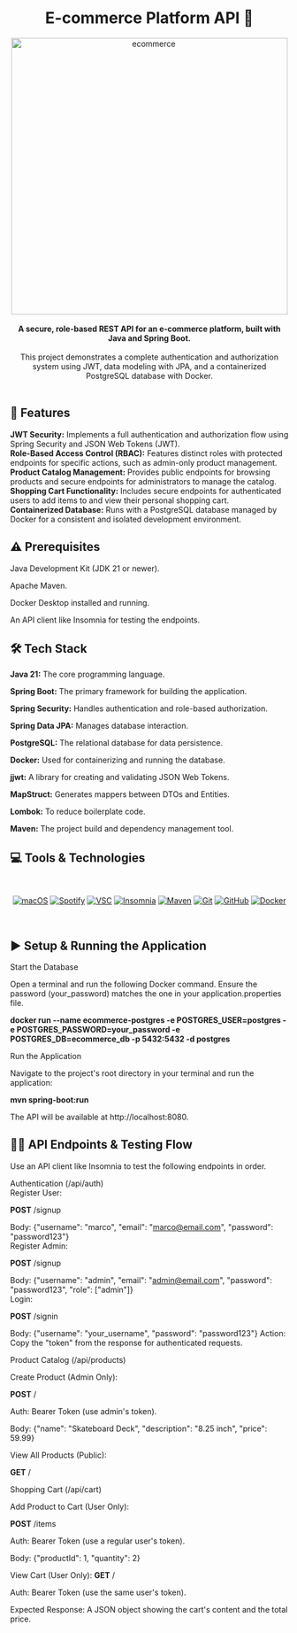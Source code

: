<div align="center">
<h1><strong>E-commerce Platform API 🛒</strong></h1>
<img src="https://media.licdn.com/dms/image/v2/C5612AQGLJJgEjyzZuw/article-cover_image-shrink_600_2000/article-cover_image-shrink_600_2000/0/1520113802127?e=2147483647&v=beta&t=FMCM26ncvC7ybXFaSfA5jWfWVBEjhbs4d1wz4Mt9idg" alt="ecommerce" width="500"/>
</div>

<div align="center">
<br/>
<strong>A secure, role-based REST API for an e-commerce platform, built with Java and Spring Boot.</strong>
<br/>
<br/>
This project demonstrates a complete authentication and authorization system using JWT, data modeling with JPA, and a containerized PostgreSQL database with Docker.
<br/>
</div>
<br/>


📡 Features
----------

<strong>JWT Security:</strong> Implements a full authentication and authorization flow using Spring Security and JSON Web Tokens (JWT).
<br/>
<strong>Role-Based Access Control (RBAC):</strong> Features distinct roles with protected endpoints for specific actions, such as admin-only product management.
<br/>
<strong>Product Catalog Management:</strong> Provides public endpoints for browsing products and secure endpoints for administrators to manage the catalog.
<br/>
<strong>Shopping Cart Functionality:</strong> Includes secure endpoints for authenticated users to add items to and view their personal shopping cart.
<br/>
<strong>Containerized Database:</strong> Runs with a PostgreSQL database managed by Docker for a consistent and isolated development environment.
<br/>

⚠️ Prerequisites
------------


Java Development Kit (JDK 21 or newer).

Apache Maven.

Docker Desktop installed and running.

An API client like Insomnia for testing the endpoints.
<br/>

🛠️ Tech Stack
-----

<strong>Java 21:</strong> The core programming language.

<strong>Spring Boot:</strong> The primary framework for building the application.

<strong>Spring Security:</strong> Handles authentication and role-based authorization.

<strong>Spring Data JPA:</strong> Manages database interaction.

<strong>PostgreSQL:</strong> The relational database for data persistence.

<strong>Docker:</strong> Used for containerizing and running the database.

<strong>jjwt:</strong> A library for creating and validating JSON Web Tokens.

<strong>MapStruct:</strong> Generates mappers between DTOs and Entities.

<strong>Lombok:</strong> To reduce boilerplate code.

<strong>Maven:</strong> The project build and dependency management tool.
</br>


💻 Tools & Technologies
------------

<br/>
<p align="center">
<a href="#"><img src="https://img.shields.io/badge/macOS-000000?logo=apple&logoColor=F0F0F0" alt="macOS"></a>
<a href="#"><img src="https://img.shields.io/badge/Spotify-1ED760?logo=spotify&logoColor=white" alt="Spotify"></a> 
<a href="#"><img src="https://custom-icon-badges.demolab.com/badge/Visual%20Studio%20Code-0078d7.svg?logo=vsc&logoColor=white" alt="VSC"></a>
<a href="#"><img src="https://img.shields.io/badge/Insomnia-5849be?logo=insomnia&logoColor=white" alt="Insomnia"></a>
<a href="#"><img src="https://img.shields.io/badge/Apache%20Maven-C71A36?logo=apachemaven&logoColor=white" alt="Maven"></a>
<a href="#"><img src="https://img.shields.io/badge/Git-F05032?logo=git&logoColor=white" alt="Git"></a>
<a href="#"><img src="https://img.shields.io/badge/GitHub-181717?logo=github&logoColor=white" alt="GitHub"></a>
<a href="#"><img src="https://img.shields.io/badge/Docker-2496ED?logo=docker&logoColor=fff&style=flat" alt="Docker"></a>   
</p>
<br/>

▶️ Setup & Running the Application
-----

Start the Database

Open a terminal and run the following Docker command. Ensure the password (your_password) matches the one in your application.properties file.

<strong>docker run --name ecommerce-postgres -e POSTGRES_USER=postgres -e POSTGRES_PASSWORD=your_password -e POSTGRES_DB=ecommerce_db -p 5432:5432 -d postgres</strong>

Run the Application

Navigate to the project's root directory in your terminal and run the application:


<strong>mvn spring-boot:run</strong>


The API will be available at http://localhost:8080.


🧑‍💻 API Endpoints & Testing Flow
--------

Use an API client like Insomnia to test the following endpoints in order.
</br>

Authentication (/api/auth)
</br>
Register User: 

<strong>POST</strong> /signup

Body: {"username": "marco", "email": "marco@email.com", "password": "password123"}
</br>
Register Admin: 

<strong>POST</strong> /signup

Body: {"username": "admin", "email": "admin@email.com", "password": "password123", "role": ["admin"]}
</br>
Login: 

<strong>POST</strong> /signin

Body: {"username": "your_username", "password": "password123"}
Action: Copy the "token" from the response for authenticated requests.
</br>

Product Catalog (/api/products)
</br>

Create Product (Admin Only): 

<strong>POST</strong> /

Auth: Bearer Token (use admin's token).

Body: {"name": "Skateboard Deck", "description": "8.25 inch", "price": 59.99}
</br>

View All Products (Public): 

<strong>GET</strong> /

Shopping Cart (/api/cart)
</br>

Add Product to Cart (User Only): 

<strong>POST</strong> /items

Auth: Bearer Token (use a regular user's token).

Body: {"productId": 1, "quantity": 2}
</br>

View Cart (User Only): 
<strong>GET</strong> /

Auth: Bearer Token (use the same user's token).

Expected Response: A JSON object showing the cart's content and the total price.
